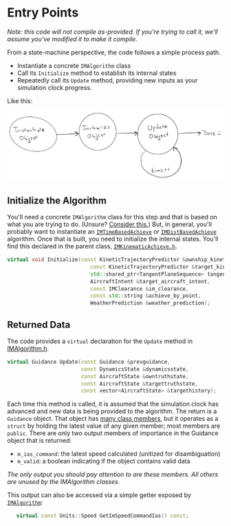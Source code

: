 # Entry Points

_Note: this code will not compile as-provided. If you're trying to call it, we'll assume you've modified it to make it compile._

From a state-machine perspective, the code follows a simple process path.

* Instantiate a concrete `IMAlgorithm` class
* Call its `Initialize` method to establish its internal states
* Repeatedly call its `Update` method, providing new inputs as your simulation clock progress.

Like this:

![state_sequence](images/state_sequence_medium.png)

## Initialize the Algorithm

You'll need a concrete `IMAlgorithm` class for this step and that is based on what you are trying to do. (Unsure? [Consider this.](im_clearance_types.md)) But, in general, you'll probably want to instantiate an [`IMTimeBasedAchieve`](https://github.com/mitre/im_sample_algorithm/blob/master/IntervalManagement/IMTimeBasedAchieve.cpp) or [`IMDistBasedAchieve`](https://github.com/mitre/im_sample_algorithm/blob/master/IntervalManagement/IMDistBasedAchieve.cpp) algorithm. Once that is built, you need to initialize the internal states. You'll find this declared in the parent class, [`IMKinematicAchieve.h`](https://github.com/mitre/im_sample_algorithm/blob/master/include/imalgs/IMKinematicAchieve.h).

```c++
virtual void Initialize(const KineticTrajectoryPredictor &ownship_kinetic_trajectory_predictor,
                           const KineticTrajectoryPredictor &target_kinetic_trajectory_predictor,
                           std::shared_ptr<TangentPlaneSequence> tangent_plane_sequence,
                           AircraftIntent &target_aircraft_intent,
                           const IMClearance &im_clearance,
                           const std::string &achieve_by_point,
                           WeatherPrediction &weather_prediction);
```

## Returned Data

The code provides a `virtual` declaration for the `Update` method in [IMAlgorithm.h](https://github.com/mitre/im_sample_algorithm/blob/master/include/imalgs/IMAlgorithm.h#L80).

```c++
virtual Guidance Update(const Guidance &prevguidance,
                        const DynamicsState &dynamicsstate,
                        const AircraftState &owntruthstate,
                        const AircraftState &targettruthstate,
                        const vector<AircraftState> &targethistory);
```

Each time this method is called, it is assumed that the simulation clock has advanced and new data is being provided to the algorithm. The return is a `Guidance` object. That object has [many class members](https://github.com/mitre/FMACM/blob/master/include/public/Guidance.h), but it operates as a `struct` by holding the latest value of any given member; most members are `public`. There are only two output members of importance in the Guidance object that is returned:

* `m_ias_command`: the latest speed calculated (unitized for disambiguation)
* `m_valid`: a boolean indicating if the object contains valid data

_The only output you should pay attention to are these members. All others are unused by the IMAlgorithm classes._

This output can also be accessed via a simple getter exposed by [`IMAlgorithm`](https://github.com/mitre/im_sample_algorithm/blob/master/include/imalgs/IMKinematicAchieve.h#L40):

```c++
   virtual const Units::Speed GetImSpeedCommandIas() const;
```
